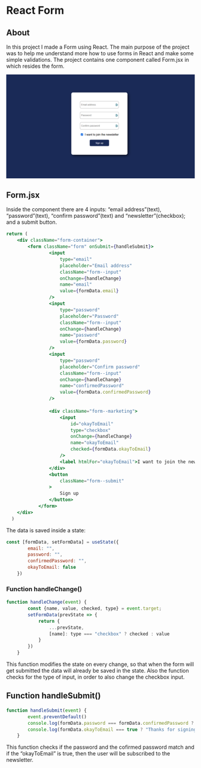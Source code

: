 # React Form

## About

In this project I made a Form using React. The main purpose of the project was to help me understand more how to use forms in React and make some simple validations. The project contains one component called Form.jsx in which resides the form.

![form.PNG](https://github.com/AlexCristian11/React-Form/blob/main/src/form.PNG)

## Form.jsx

Inside the component there are 4 inputs: “email address”(text), “password”(text), “confirm password”(text) and “newsletter”(checkbox); and a submit button.

 

```jsx
return (
    <div className="form-container">
        <form className="form" onSubmit={handleSubmit}>
                <input 
                    type="email" 
                    placeholder="Email address"
                    className="form--input"
                    onChange={handleChange}
                    name="email"
                    value={formData.email}
                />
                <input 
                    type="password" 
                    placeholder="Password"
                    className="form--input"
                    onChange={handleChange}
                    name="password"
                    value={formData.password}
                />
                <input 
                    type="password" 
                    placeholder="Confirm password"
                    className="form--input"
                    onChange={handleChange}
                    name="confirmedPassword"
                    value={formData.confirmedPassword}
                />
                
                <div className="form--marketing">
                    <input
                        id="okayToEmail"
                        type="checkbox"
                        onChange={handleChange}
                        name="okayToEmail"
                        checked={formData.okayToEmail}
                    />
                    <label htmlFor="okayToEmail">I want to join the newsletter</label>
                </div>
                <button 
                    className="form--submit"
                >
                    Sign up
                </button> 
            </form>
    </div>
  )
```

The data is saved inside a state: 

```jsx
const [formData, setFormData] = useState({
        email: "",
        password: "",
        confirmedPassword: "",
        okayToEmail: false
    })
```

### Function handleChange()

```jsx
function handleChange(event) {
        const {name, value, checked, type} = event.target;
        setFormData(prevState => {
            return {
                ...prevState,
                [name]: type === "checkbox" ? checked : value
            }
        })
    }
```

This function modifies the state on every change, so that when the form will get submitted the data will already be saved in the state. Also the function checks for the type of input, in order to also change the checkbox input. 

## Function handleSubmit()

```jsx
function handleSubmit(event) {
        event.preventDefault()
        console.log(formData.password === formData.confirmedPassword ? "Successfully signed up!" : "Passwords do not match!");
        console.log(formData.okayToEmail === true ? "Thanks for signing up for our newsletter!" : "");
    }
```

This function checks if the password and the cofirmed password match and if the “okayToEmail” is true, then the user will be subscribed to the newsletter.